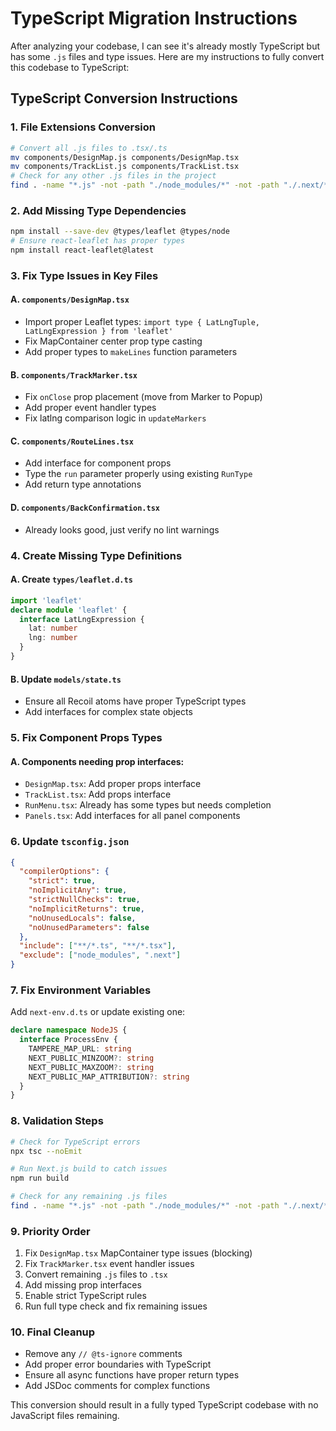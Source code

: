 # TypeScript Migration Instructions

After analyzing your codebase, I can see it's already mostly TypeScript but has some `.js` files and type issues. Here are my instructions to fully convert this codebase to TypeScript:

## TypeScript Conversion Instructions

### 1. File Extensions Conversion

```bash
# Convert all .js files to .tsx/.ts
mv components/DesignMap.js components/DesignMap.tsx
mv components/TrackList.js components/TrackList.tsx
# Check for any other .js files in the project
find . -name "*.js" -not -path "./node_modules/*" -not -path "./.next/*"
```

### 2. Add Missing Type Dependencies

```bash
npm install --save-dev @types/leaflet @types/node
# Ensure react-leaflet has proper types
npm install react-leaflet@latest
```

### 3. Fix Type Issues in Key Files

#### A. `components/DesignMap.tsx`

- Import proper Leaflet types: `import type { LatLngTuple, LatLngExpression } from 'leaflet'`
- Fix MapContainer center prop type casting
- Add proper types to `makeLines` function parameters

#### B. `components/TrackMarker.tsx`

- Fix `onClose` prop placement (move from Marker to Popup)
- Add proper event handler types
- Fix latlng comparison logic in `updateMarkers`

#### C. `components/RouteLines.tsx`

- Add interface for component props
- Type the `run` parameter properly using existing `RunType`
- Add return type annotations

#### D. `components/BackConfirmation.tsx`

- Already looks good, just verify no lint warnings

### 4. Create Missing Type Definitions

#### A. Create `types/leaflet.d.ts`

```typescript
import 'leaflet'
declare module 'leaflet' {
  interface LatLngExpression {
    lat: number
    lng: number
  }
}
```

#### B. Update `models/state.ts`

- Ensure all Recoil atoms have proper TypeScript types
- Add interfaces for complex state objects

### 5. Fix Component Props Types

#### A. Components needing prop interfaces:

- `DesignMap.tsx`: Add proper props interface
- `TrackList.tsx`: Add props interface
- `RunMenu.tsx`: Already has some types but needs completion
- `Panels.tsx`: Add interfaces for all panel components

### 6. Update `tsconfig.json`

```json
{
  "compilerOptions": {
    "strict": true,
    "noImplicitAny": true,
    "strictNullChecks": true,
    "noImplicitReturns": true,
    "noUnusedLocals": false,
    "noUnusedParameters": false
  },
  "include": ["**/*.ts", "**/*.tsx"],
  "exclude": ["node_modules", ".next"]
}
```

### 7. Fix Environment Variables

Add `next-env.d.ts` or update existing one:

```typescript
declare namespace NodeJS {
  interface ProcessEnv {
    TAMPERE_MAP_URL: string
    NEXT_PUBLIC_MINZOOM?: string
    NEXT_PUBLIC_MAXZOOM?: string
    NEXT_PUBLIC_MAP_ATTRIBUTION?: string
  }
}
```

### 8. Validation Steps

```bash
# Check for TypeScript errors
npx tsc --noEmit

# Run Next.js build to catch issues
npm run build

# Check for any remaining .js files
find . -name "*.js" -not -path "./node_modules/*" -not -path "./.next/*" -not -name "next.config.js"
```

### 9. Priority Order

1. Fix `DesignMap.tsx` MapContainer type issues (blocking)
2. Fix `TrackMarker.tsx` event handler issues
3. Convert remaining `.js` files to `.tsx`
4. Add missing prop interfaces
5. Enable strict TypeScript rules
6. Run full type check and fix remaining issues

### 10. Final Cleanup

- Remove any `// @ts-ignore` comments
- Add proper error boundaries with TypeScript
- Ensure all async functions have proper return types
- Add JSDoc comments for complex functions

This conversion should result in a fully typed TypeScript codebase with no JavaScript files remaining.
